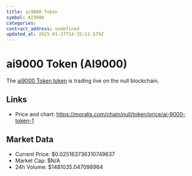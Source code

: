 ```yaml
---
title: ai9000 Token
symbol: AI9000
categories: 
contract_address: undefined
updated_at: 2025-01-27T14:35:11.579Z
---
```


# ai9000 Token (AI9000)
The [ai9000 Token token](https://moralis.com/chain/null/token/price/ai-9000-token-1) is trading live on the null blockchain.

## Links
- Price and chart: https://moralis.com/chain/null/token/price/ai-9000-token-1

## Market Data
- Current Price: $0.025163736310749637
- Market Cap: $N/A
- 24h Volume: $1481035.047098964
